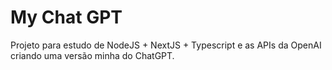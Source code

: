# My Chat GPT

Projeto para estudo de NodeJS + NextJS + Typescript e as APIs da OpenAI criando uma versão minha do ChatGPT.
